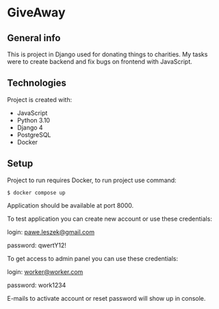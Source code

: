 # GiveAway
## General info
This is project in Django used for donating things to charities. 
My tasks were to create backend and fix bugs on frontend with JavaScript.

## Technologies
Project is created with:
* JavaScript
* Python 3.10 
* Django 4
* PostgreSQL
* Docker

## Setup
Project to run requires Docker,
to run project use command:
```
$ docker compose up
```

Application should be available at port 8000.

To test application you can create new account or use these credentials:

login: pawe.leszek@gmail.com

password: qwertY12!

To get access to admin panel you can use these credentials:

login: worker@worker.com

password: work1234

E-mails to activate account or reset password will show up in console.